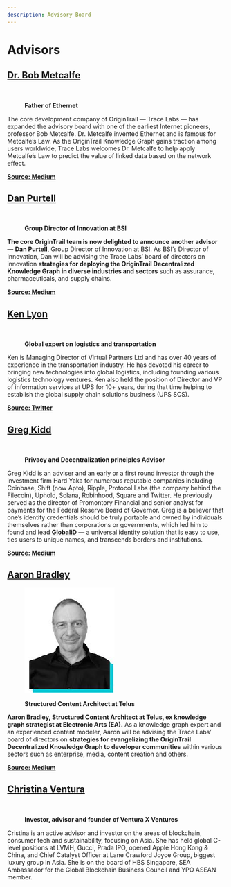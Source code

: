 ```yaml
---
description: Advisory Board
---
```


# Advisors

## ****[**Dr. Bob Metcalfe**](https://en.wikipedia.org/wiki/Robert\_Metcalfe)****

<figure><img src="https://origintrail.io/images/bob-metcalfe.png" alt=""><figcaption><p><strong>Father of Ethernet</strong></p></figcaption></figure>

The core development company of OriginTrail — Trace Labs — has expanded the advisory board with one of the earliest Internet pioneers, professor Bob Metcalfe. Dr. Metcalfe invented Ethernet and is famous for Metcalfe’s Law. As the OriginTrail Knowledge Graph gains traction among users worldwide, Trace Labs welcomes Dr. Metcalfe to help apply Metcalfe’s Law to predict the value of linked data based on the network effect.

[**Source:  Medium**](https://tracdeepdive.info/advisors/V)

## ****[**Dan Purtell**](https://www.linkedin.com/in/dan-purtell-3a00aa4/)****

<figure><img src="https://origintrail.io/images/Dan-Purtell.png" alt=""><figcaption><p><strong>Group Director of Innovation at BSI</strong></p></figcaption></figure>

**The core OriginTrail team is now delighted to announce another advisor** — **Dan Purtell**, Group Director of Innovation at BSI. As BSI’s Director of Innovation, Dan will be advising the Trace Labs’ board of directors on innovation **strategies for deploying the OriginTrail Decentralized Knowledge Graph in diverse industries and sectors** such as assurance, pharmaceuticals, and supply chains.

[**Source: Medium**](https://medium.com/origintrail/dan-purtell-group-director-of-innovation-at-bsi-joins-origintrails-core-team-advisory-board-9bee2992b5bd)

## ****[**Ken Lyon**](https://www.linkedin.com/in/kenlyon/)****

<figure><img src="https://origintrail.io/images/Ken-Lyon.png" alt=""><figcaption><p><strong>Global expert on logistics and transportation</strong></p></figcaption></figure>

Ken is Managing Director of Virtual Partners Ltd and has over 40 years of experience in the transportation industry. He has devoted his career to bringing new technologies into global logistics, including founding various logistics technology ventures. Ken also held the position of Director and VP of information services at UPS for 10+ years, during that time helping to establish the global supply chain solutions business (UPS SCS).

****[**Source: Twitter**](https://twitter.com/origin\_trail/status/969170691319848962)****

## ****[**Greg Kidd**](https://twitter.com/gregkidd)****

<figure><img src="https://origintrail.io/images/greg-kidd.png" alt=""><figcaption><p><strong>Privacy and Decentralization principles Advisor</strong></p></figcaption></figure>

Greg Kidd is an adviser and an early or a first round investor through the investment firm Hard Yaka for numerous reputable companies including Coinbase, Shift (now Apto), Ripple, Protocol Labs (the company behind the Filecoin), Uphold, Solana, Robinhood, Square and Twitter. He previously served as the director of Promontory Financial and senior analyst for payments for the Federal Reserve Board of Governor. Greg is a believer that one’s identity credentials should be truly portable and owned by individuals themselves rather than corporations or governments, which led him to found and lead [**GlobaliD**](https://global.id/) — a universal identity solution that is easy to use, ties users to unique names, and transcends borders and institutions.

[**Source: Medium**](https://medium.com/origintrail/greg-kidd-an-early-investor-in-twitter-coinbase-and-square-joins-origintrails-core-team-the-fc412718993b)

## ****[**Aaron Bradley**](https://twitter.com/aaranged)****

<figure><img src="../.gitbook/assets/AaronBradley.jpg" alt=""><figcaption><p><strong>Structured Content Architect at Telus</strong></p></figcaption></figure>

**Aaron Bradley, Structured Content Architect at Telus, ex knowledge graph strategist at Electronic Arts (EA).** As a knowledge graph expert and an experienced content modeler, Aaron will be advising the Trace Labs’ board of directors on **strategies for evangelizing the OriginTrail Decentralized Knowledge Graph to developer communities** within various sectors such as enterprise, media, content creation and others.

[**Source: Medium**](https://medium.com/origintrail/aaron-bradley-knowledge-graph-strategist-at-electronic-arts-ea-joins-origintrails-core-team-91028c26a80b)

## ****[**Christina Ventura**](https://www.venturaxventures.com/)****

<figure><img src="https://origintrail.io/images/Cristina-Ventura.png" alt=""><figcaption><p><strong>Investor, advisor and founder of Ventura X Ventures</strong></p></figcaption></figure>

Cristina is an active advisor and investor on the areas of blockchain, consumer tech and sustainability, focusing on Asia. She has held global C-level positions at LVMH, Gucci, Prada IPO, opened Apple Hong Kong & China, and Chief Catalyst Officer at Lane Crawford Joyce Group, biggest luxury group in Asia. She is on the board of HBS Singapore, SEA Ambassador for the Global Blockchain Business Council and YPO ASEAN member.

